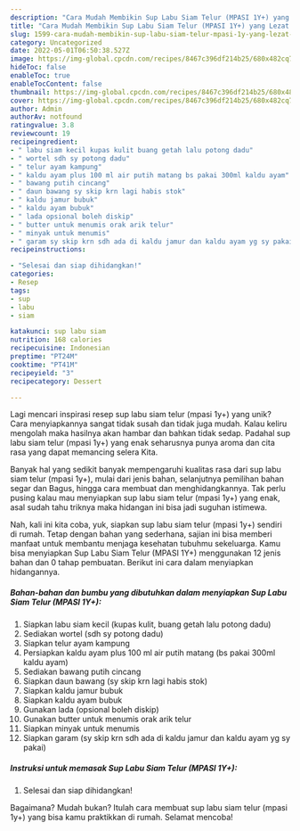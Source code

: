 ```yaml
---
description: "Cara Mudah Membikin Sup Labu Siam Telur (MPASI 1Y+) yang Lezat Sekali"
title: "Cara Mudah Membikin Sup Labu Siam Telur (MPASI 1Y+) yang Lezat Sekali"
slug: 1599-cara-mudah-membikin-sup-labu-siam-telur-mpasi-1y-yang-lezat-sekali
category: Uncategorized
date: 2022-05-01T06:50:38.527Z
image: https://img-global.cpcdn.com/recipes/8467c396df214b25/680x482cq70/sup-labu-siam-telur-mpasi-1y-foto-resep-utama.jpg
hideToc: false
enableToc: true
enableTocContent: false
thumbnail: https://img-global.cpcdn.com/recipes/8467c396df214b25/680x482cq70/sup-labu-siam-telur-mpasi-1y-foto-resep-utama.jpg
cover: https://img-global.cpcdn.com/recipes/8467c396df214b25/680x482cq70/sup-labu-siam-telur-mpasi-1y-foto-resep-utama.jpg
author: Admin
authorAv: notfound
ratingvalue: 3.8
reviewcount: 19
recipeingredient:
- " labu siam kecil kupas kulit buang getah lalu potong dadu"
- " wortel sdh sy potong dadu"
- " telur ayam kampung"
- " kaldu ayam plus 100 ml air putih matang bs pakai 300ml kaldu ayam"
- " bawang putih cincang"
- " daun bawang sy skip krn lagi habis stok"
- " kaldu jamur bubuk"
- " kaldu ayam bubuk"
- " lada opsional boleh diskip"
- " butter untuk menumis orak arik telur"
- " minyak untuk menumis"
- " garam sy skip krn sdh ada di kaldu jamur dan kaldu ayam yg sy pakai"
recipeinstructions:

- "Selesai dan siap dihidangkan!"
categories:
- Resep
tags:
- sup
- labu
- siam

katakunci: sup labu siam 
nutrition: 168 calories
recipecuisine: Indonesian
preptime: "PT24M"
cooktime: "PT41M"
recipeyield: "3"
recipecategory: Dessert

---
```





Lagi mencari inspirasi resep sup labu siam telur (mpasi 1y+) yang unik? Cara menyiapkannya sangat tidak susah dan tidak juga mudah. Kalau keliru mengolah maka hasilnya akan hambar dan bahkan tidak sedap. Padahal sup labu siam telur (mpasi 1y+) yang enak seharusnya punya aroma dan cita rasa yang dapat memancing selera Kita.





Banyak hal yang sedikit banyak mempengaruhi kualitas rasa dari sup labu siam telur (mpasi 1y+), mulai dari jenis bahan, selanjutnya pemilihan bahan segar dan Bagus, hingga cara membuat dan menghidangkannya. Tak perlu pusing kalau mau menyiapkan sup labu siam telur (mpasi 1y+) yang enak,      asal sudah tahu triknya maka hidangan ini bisa jadi suguhan istimewa.





















Nah, kali ini kita coba, yuk, siapkan sup labu siam telur (mpasi 1y+) sendiri di rumah. Tetap dengan bahan yang sederhana, sajian ini bisa memberi manfaat untuk membantu menjaga kesehatan tubuhmu sekeluarga. Kamu bisa menyiapkan Sup Labu Siam Telur (MPASI 1Y+) menggunakan 12 jenis bahan dan 0 tahap pembuatan. Berikut ini cara dalam menyiapkan hidangannya.

<!--inarticleads1-->

##### Bahan-bahan dan bumbu yang dibutuhkan dalam menyiapkan Sup Labu Siam Telur (MPASI 1Y+):

1. Siapkan  labu siam kecil (kupas kulit, buang getah lalu potong dadu)
1. Sediakan  wortel (sdh sy potong dadu)
1. Siapkan  telur ayam kampung
1. Persiapkan  kaldu ayam plus 100 ml air putih matang (bs pakai 300ml kaldu ayam)
1. Sediakan  bawang putih cincang
1. Siapkan  daun bawang (sy skip krn lagi habis stok)
1. Siapkan  kaldu jamur bubuk
1. Siapkan  kaldu ayam bubuk
1. Gunakan  lada (opsional boleh diskip)
1. Gunakan  butter untuk menumis orak arik telur
1. Siapkan  minyak untuk menumis
1. Siapkan  garam (sy skip krn sdh ada di kaldu jamur dan kaldu ayam yg sy pakai)




<!--inarticleads2-->

##### Instruksi untuk memasak Sup Labu Siam Telur (MPASI 1Y+):


1. Selesai dan siap dihidangkan!



Bagaimana? Mudah bukan? Itulah cara membuat sup labu siam telur (mpasi 1y+) yang bisa kamu praktikkan di rumah. Selamat mencoba!

